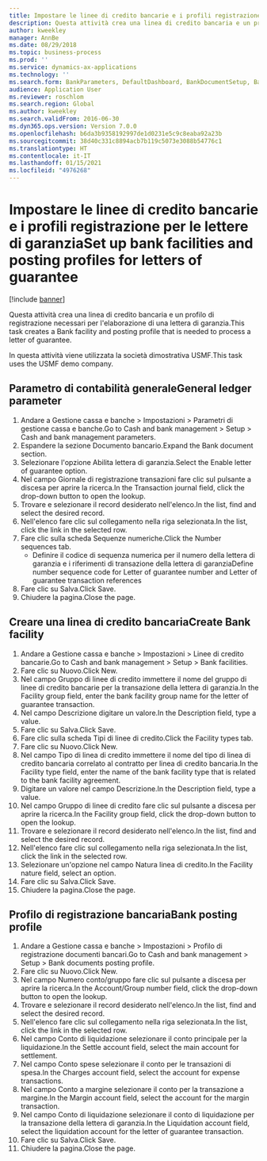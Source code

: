 ```yaml
---
title: Impostare le linee di credito bancarie e i profili registrazione per le lettere di garanzia
description: Questa attività crea una linea di credito bancaria e un profilo di registrazione necessari per l'elaborazione di una lettera di garanzia.
author: kweekley
manager: AnnBe
ms.date: 08/29/2018
ms.topic: business-process
ms.prod: ''
ms.service: dynamics-ax-applications
ms.technology: ''
ms.search.form: BankParameters, DefaultDashboard, BankDocumentSetup, BankDocumentPosting
audience: Application User
ms.reviewer: roschlom
ms.search.region: Global
ms.author: kweekley
ms.search.validFrom: 2016-06-30
ms.dyn365.ops.version: Version 7.0.0
ms.openlocfilehash: b6da3b9358192997de1d0231e5c9c8eaba92a23b
ms.sourcegitcommit: 38d40c331c8894acb7b119c5073e3088b54776c1
ms.translationtype: HT
ms.contentlocale: it-IT
ms.lasthandoff: 01/15/2021
ms.locfileid: "4976268"
---
```

# <a name="set-up-bank-facilities-and-posting-profiles-for-letters-of-guarantee"></a><span data-ttu-id="47c5b-103">Impostare le linee di credito bancarie e i profili registrazione per le lettere di garanzia</span><span class="sxs-lookup"><span data-stu-id="47c5b-103">Set up bank facilities and posting profiles for letters of guarantee</span></span>

[!include [banner](../../includes/banner.md)]

<span data-ttu-id="47c5b-104">Questa attività crea una linea di credito bancaria e un profilo di registrazione necessari per l'elaborazione di una lettera di garanzia.</span><span class="sxs-lookup"><span data-stu-id="47c5b-104">This task creates a Bank facility and posting profile that is needed to process a letter of guarantee.</span></span>



<span data-ttu-id="47c5b-105">In questa attività viene utilizzata la società dimostrativa USMF.</span><span class="sxs-lookup"><span data-stu-id="47c5b-105">This task uses the USMF demo company.</span></span> 




## <a name="general-ledger-parameter"></a><span data-ttu-id="47c5b-106">Parametro di contabilità generale</span><span class="sxs-lookup"><span data-stu-id="47c5b-106">General ledger parameter</span></span>
1. <span data-ttu-id="47c5b-107">Andare a Gestione cassa e banche > Impostazioni > Parametri di gestione cassa e banche.</span><span class="sxs-lookup"><span data-stu-id="47c5b-107">Go to Cash and bank management > Setup > Cash and bank management parameters.</span></span>
2. <span data-ttu-id="47c5b-108">Espandere la sezione Documento bancario.</span><span class="sxs-lookup"><span data-stu-id="47c5b-108">Expand the Bank document section.</span></span>
3. <span data-ttu-id="47c5b-109">Selezionare l'opzione Abilita lettera di garanzia.</span><span class="sxs-lookup"><span data-stu-id="47c5b-109">Select the Enable letter of guarantee option.</span></span>
4. <span data-ttu-id="47c5b-110">Nel campo Giornale di registrazione transazioni fare clic sul pulsante a discesa per aprire la ricerca.</span><span class="sxs-lookup"><span data-stu-id="47c5b-110">In the Transaction journal field, click the drop-down button to open the lookup.</span></span>
5. <span data-ttu-id="47c5b-111">Trovare e selezionare il record desiderato nell'elenco.</span><span class="sxs-lookup"><span data-stu-id="47c5b-111">In the list, find and select the desired record.</span></span>
6. <span data-ttu-id="47c5b-112">Nell'elenco fare clic sul collegamento nella riga selezionata.</span><span class="sxs-lookup"><span data-stu-id="47c5b-112">In the list, click the link in the selected row.</span></span>
7. <span data-ttu-id="47c5b-113">Fare clic sulla scheda Sequenze numeriche.</span><span class="sxs-lookup"><span data-stu-id="47c5b-113">Click the Number sequences tab.</span></span>
    * <span data-ttu-id="47c5b-114">Definire il codice di sequenza numerica per il numero della lettera di garanzia e i riferimenti di transazione della lettera di garanzia</span><span class="sxs-lookup"><span data-stu-id="47c5b-114">Define number sequence code for Letter of guarantee number and Letter of guarantee transaction references</span></span>  
8. <span data-ttu-id="47c5b-115">Fare clic su Salva.</span><span class="sxs-lookup"><span data-stu-id="47c5b-115">Click Save.</span></span>
9. <span data-ttu-id="47c5b-116">Chiudere la pagina.</span><span class="sxs-lookup"><span data-stu-id="47c5b-116">Close the page.</span></span>

## <a name="create-bank-facility"></a><span data-ttu-id="47c5b-117">Creare una linea di credito bancaria</span><span class="sxs-lookup"><span data-stu-id="47c5b-117">Create Bank facility</span></span>
1. <span data-ttu-id="47c5b-118">Andare a Gestione cassa e banche > Impostazioni > Linee di credito bancarie.</span><span class="sxs-lookup"><span data-stu-id="47c5b-118">Go to Cash and bank management > Setup > Bank facilities.</span></span>
2. <span data-ttu-id="47c5b-119">Fare clic su Nuovo.</span><span class="sxs-lookup"><span data-stu-id="47c5b-119">Click New.</span></span>
3. <span data-ttu-id="47c5b-120">Nel campo Gruppo di linee di credito immettere il nome del gruppo di linee di credito bancarie per la transazione della lettera di garanzia.</span><span class="sxs-lookup"><span data-stu-id="47c5b-120">In the Facility group field, enter the bank facility group name for the letter of guarantee transaction.</span></span>
4. <span data-ttu-id="47c5b-121">Nel campo Descrizione digitare un valore.</span><span class="sxs-lookup"><span data-stu-id="47c5b-121">In the Description field, type a value.</span></span>
5. <span data-ttu-id="47c5b-122">Fare clic su Salva.</span><span class="sxs-lookup"><span data-stu-id="47c5b-122">Click Save.</span></span>
6. <span data-ttu-id="47c5b-123">Fare clic sulla scheda Tipi di linee di credito.</span><span class="sxs-lookup"><span data-stu-id="47c5b-123">Click the Facility types tab.</span></span>
7. <span data-ttu-id="47c5b-124">Fare clic su Nuovo.</span><span class="sxs-lookup"><span data-stu-id="47c5b-124">Click New.</span></span>
8. <span data-ttu-id="47c5b-125">Nel campo Tipo di linea di credito immettere il nome del tipo di linea di credito bancaria correlato al contratto per linea di credito bancaria.</span><span class="sxs-lookup"><span data-stu-id="47c5b-125">In the Facility type field, enter the name of the bank facility type that is related to the bank facility agreement.</span></span>
9. <span data-ttu-id="47c5b-126">Digitare un valore nel campo Descrizione.</span><span class="sxs-lookup"><span data-stu-id="47c5b-126">In the Description field, type a value.</span></span>
10. <span data-ttu-id="47c5b-127">Nel campo Gruppo di linee di credito fare clic sul pulsante a discesa per aprire la ricerca.</span><span class="sxs-lookup"><span data-stu-id="47c5b-127">In the Facility group field, click the drop-down button to open the lookup.</span></span>
11. <span data-ttu-id="47c5b-128">Trovare e selezionare il record desiderato nell'elenco.</span><span class="sxs-lookup"><span data-stu-id="47c5b-128">In the list, find and select the desired record.</span></span>
12. <span data-ttu-id="47c5b-129">Nell'elenco fare clic sul collegamento nella riga selezionata.</span><span class="sxs-lookup"><span data-stu-id="47c5b-129">In the list, click the link in the selected row.</span></span>
13. <span data-ttu-id="47c5b-130">Selezionare un'opzione nel campo Natura linea di credito.</span><span class="sxs-lookup"><span data-stu-id="47c5b-130">In the Facility nature field, select an option.</span></span>
14. <span data-ttu-id="47c5b-131">Fare clic su Salva.</span><span class="sxs-lookup"><span data-stu-id="47c5b-131">Click Save.</span></span>
15. <span data-ttu-id="47c5b-132">Chiudere la pagina.</span><span class="sxs-lookup"><span data-stu-id="47c5b-132">Close the page.</span></span>

## <a name="bank-posting-profile"></a><span data-ttu-id="47c5b-133">Profilo di registrazione bancaria</span><span class="sxs-lookup"><span data-stu-id="47c5b-133">Bank posting profile</span></span>
1. <span data-ttu-id="47c5b-134">Andare a Gestione cassa e banche > Impostazioni > Profilo di registrazione documenti bancari.</span><span class="sxs-lookup"><span data-stu-id="47c5b-134">Go to Cash and bank management > Setup > Bank documents posting profile.</span></span>
2. <span data-ttu-id="47c5b-135">Fare clic su Nuovo.</span><span class="sxs-lookup"><span data-stu-id="47c5b-135">Click New.</span></span>
3. <span data-ttu-id="47c5b-136">Nel campo Numero conto/gruppo fare clic sul pulsante a discesa per aprire la ricerca.</span><span class="sxs-lookup"><span data-stu-id="47c5b-136">In the Account/Group number field, click the drop-down button to open the lookup.</span></span>
4. <span data-ttu-id="47c5b-137">Trovare e selezionare il record desiderato nell'elenco.</span><span class="sxs-lookup"><span data-stu-id="47c5b-137">In the list, find and select the desired record.</span></span>
5. <span data-ttu-id="47c5b-138">Nell'elenco fare clic sul collegamento nella riga selezionata.</span><span class="sxs-lookup"><span data-stu-id="47c5b-138">In the list, click the link in the selected row.</span></span>
6. <span data-ttu-id="47c5b-139">Nel campo Conto di liquidazione selezionare il conto principale per la liquidazione.</span><span class="sxs-lookup"><span data-stu-id="47c5b-139">In the Settle account field, select the main account for settlement.</span></span>
7. <span data-ttu-id="47c5b-140">Nel campo Conto spese selezionare il conto per le transazioni di spesa.</span><span class="sxs-lookup"><span data-stu-id="47c5b-140">In the Charges account field, select the account for expense transactions.</span></span>
8. <span data-ttu-id="47c5b-141">Nel campo Conto a margine selezionare il conto per la transazione a margine.</span><span class="sxs-lookup"><span data-stu-id="47c5b-141">In the Margin account field, select the account for the margin transaction.</span></span>
9. <span data-ttu-id="47c5b-142">Nel campo Conto di liquidazione selezionare il conto di liquidazione per la transazione della lettera di garanzia.</span><span class="sxs-lookup"><span data-stu-id="47c5b-142">In the Liquidation account field, select the liquidation account for the letter of guarantee transaction.</span></span> 
10. <span data-ttu-id="47c5b-143">Fare clic su Salva.</span><span class="sxs-lookup"><span data-stu-id="47c5b-143">Click Save.</span></span>
11. <span data-ttu-id="47c5b-144">Chiudere la pagina.</span><span class="sxs-lookup"><span data-stu-id="47c5b-144">Close the page.</span></span>

